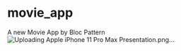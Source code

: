 # movie_app

A new Movie App by Bloc Pattern
![Uploading Apple iPhone 11 Pro Max Presentation.png…]()


